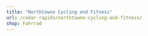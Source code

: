 ```yaml
---
title: "Northtowne Cycling and Fitness"
url: /cedar-rapids/northtowne-cycling-and-fitness/
shop: Fahrrad
---
```

